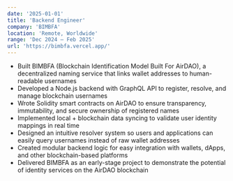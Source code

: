 ```yaml
---
date: '2025-01-01'
title: 'Backend Engineer'
company: 'BIMBFA'
location: 'Remote, Worldwide'
range: 'Dec 2024 – Feb 2025'
url: 'https://bimbfa.vercel.app/'
---
```


- Built BIMBFA (Blockchain Identification Model Built For AirDAO), a decentralized naming service that links wallet addresses to human-readable usernames
- Developed a Node.js backend with GraphQL API to register, resolve, and manage blockchain usernames
- Wrote Solidity smart contracts on AirDAO to ensure transparency, immutability, and secure ownership of registered names
- Implemented local + blockchain data syncing to validate user identity mappings in real time
- Designed an intuitive resolver system so users and applications can easily query usernames instead of raw wallet addresses
- Created modular backend logic for easy integration with wallets, dApps, and other blockchain-based platforms
- Delivered BIMBFA as an early-stage project to demonstrate the potential of identity services on the AirDAO blockchain
